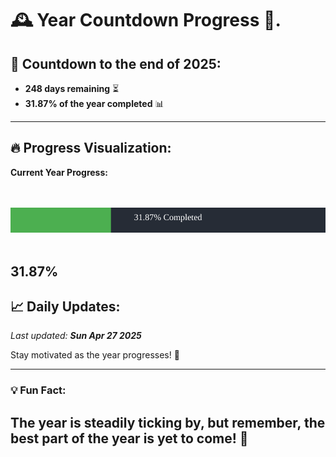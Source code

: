 
# &#x1F570; **Year Countdown Progress** &#x1F389;.

## &#x1F4C5; Countdown to the end of 2025:
- **248 days remaining** &#x23F3;
- **31.87% of the year completed** &#x1F4CA;

---

## &#x1F525; **Progress Visualization**:

**Current Year Progress:**

<br><br>
![Progress Bar](https://raw.githubusercontent.com/dayanidigv/year-countdown-progress/main/progress-bar.svg)
<br><br>

**31.87%**
---

## &#x1F4C8; **Daily Updates**:

_Last updated: **Sun Apr 27 2025**_

Stay motivated as the year progresses! &#x1F680;

--- 

### &#x1F4A1; **Fun Fact:**
The year is steadily ticking by, but remember, the best part of the year is yet to come! &#x1F31F;
---
